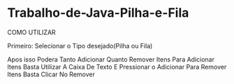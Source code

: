 # Trabalho-de-Java-Pilha-e-Fila
COMO UTILIZAR

<p>Primeiro: Selecionar o Tipo desejado(Pilha ou Fila)</p>
Apos isso Podera Tanto Adicionar Quanto Remover Itens
Para Adicionar Itens Basta Utilizar A Caixa De Texto E Pressionar o Adicionar
Para Remover Itens Basta Clicar No Remover
